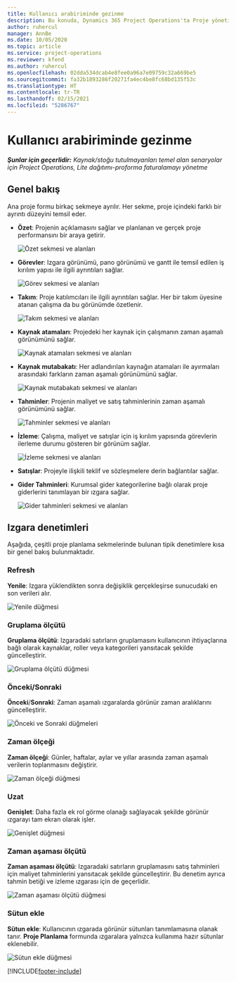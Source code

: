 ```yaml
---
title: Kullanıcı arabiriminde gezinme
description: Bu konuda, Dynamics 365 Project Operations'ta Proje yönetimi hakkında bilgiler sağlanmaktadır.
author: ruhercul
manager: AnnBe
ms.date: 10/05/2020
ms.topic: article
ms.service: project-operations
ms.reviewer: kfend
ms.author: ruhercul
ms.openlocfilehash: 02dda534dcab4e8fee0a96a7e09759c32a669be5
ms.sourcegitcommit: fa32b1893286f20271fa4ec4be8fc68bd135f53c
ms.translationtype: HT
ms.contentlocale: tr-TR
ms.lasthandoff: 02/15/2021
ms.locfileid: "5286767"
---
```

# <a name="navigating-the-user-interface"></a>Kullanıcı arabiriminde gezinme

_**Şunlar için geçerlidir:** Kaynak/stoğu tutulmayanları temel alan senaryolar için Project Operations, Lite dağıtımı-proforma faturalamayı yönetme_

## <a name="overview"></a>Genel bakış

Ana proje formu birkaç sekmeye ayrılır. Her sekme, proje içindeki farklı bir ayrıntı düzeyini temsil eder.

- **Özet**: Projenin açıklamasını sağlar ve planlanan ve gerçek proje performansını bir araya getirir.

    ![Özet sekmesi ve alanları](media/navigation7.png)

- **Görevler**: Izgara görünümü, pano görünümü ve gantt ile temsil edilen iş kırılım yapısı ile ilgili ayrıntıları sağlar.

    ![Görev sekmesi ve alanları](media/navigation8.png)

- **Takım**: Proje katılımcıları ile ilgili ayrıntıları sağlar. Her bir takım üyesine atanan çalışma da bu görünümde özetlenir.

    ![Takım sekmesi ve alanları](media/navigation9.png)

- **Kaynak atamaları**: Projedeki her kaynak için çalışmanın zaman aşamalı görünümünü sağlar.

    ![Kaynak atamaları sekmesi ve alanları](media/navigation10.png)

- **Kaynak mutabakatı**: Her adlandırılan kaynağın atamaları ile ayırmaları arasındaki farkların zaman aşamalı görünümünü sağlar.

    ![Kaynak mutabakatı sekmesi ve alanları](media/navigation11.png)

- **Tahminler**: Projenin maliyet ve satış tahminlerinin zaman aşamalı görünümünü sağlar.

    ![Tahminler sekmesi ve alanları](media/navigation12.png)

- **İzleme**: Çalışma, maliyet ve satışlar için iş kırılım yapısında görevlerin ilerleme durumu gösteren bir görünüm sağlar.

    ![İzleme sekmesi ve alanları](media/navigation13.png)

- **Satışlar**: Projeyle ilişkili teklif ve sözleşmelere derin bağlantılar sağlar.

- **Gider Tahminleri**: Kurumsal gider kategorilerine bağlı olarak proje giderlerini tanımlayan bir ızgara sağlar.

    ![Gider tahminleri sekmesi ve alanları](media/navigation14.png)

## <a name="grid-controls"></a>Izgara denetimleri

Aşağıda, çeşitli proje planlama sekmelerinde bulunan tipik denetimlere kısa bir genel bakış bulunmaktadır.

### <a name="refresh"></a>Refresh

**Yenile**: Izgara yüklendikten sonra değişiklik gerçekleşirse sunucudaki en son verileri alır.

![Yenile düğmesi](media/navigation7.png)

### <a name="group-by"></a>Gruplama ölçütü

**Gruplama ölçütü**: Izgaradaki satırların gruplamasını kullanıcının ihtiyaçlarına bağlı olarak kaynaklar, roller veya kategorileri yansıtacak şekilde güncelleştirir.

![Gruplama ölçütü düğmesi](media/navigation6.png)

### <a name="previousnext"></a>Önceki/Sonraki

**Önceki**/**Sonraki**: Zaman aşamalı ızgaralarda görünür zaman aralıklarını güncelleştirir.

![Önceki ve Sonraki düğmeleri](media/navigation2.png)

### <a name="timescale"></a>Zaman ölçeği

**Zaman ölçeği**: Günler, haftalar, aylar ve yıllar arasında zaman aşamalı verilerin toplanmasını değiştirir.

![Zaman ölçeği düğmesi](media/navigation3.png)

### <a name="expand"></a>Uzat

**Genişlet**: Daha fazla ek rol görme olanağı sağlayacak şekilde görünür ızgarayı tam ekran olarak işler.

![Genişlet düğmesi](media/navigation4.png)

### <a name="time-phase-by"></a>Zaman aşaması ölçütü

**Zaman aşaması ölçütü**: Izgaradaki satırların gruplamasını satış tahminleri için maliyet tahminlerini yansıtacak şekilde güncelleştirir. Bu denetim ayrıca tahmin betiği ve izleme ızgarası için de geçerlidir.

![Zaman aşaması ölçütü düğmesi](media/navigation0.png)

### <a name="add-column"></a>Sütun ekle

**Sütun ekle**: Kullanıcının ızgarada görünür sütunları tanımlamasına olanak tanır. **Proje Planlama** formunda ızgaralara yalnızca kullanıma hazır sütunlar eklenebilir.

![Sütun ekle düğmesi](media/navigation5.png)


[!INCLUDE[footer-include](../includes/footer-banner.md)]